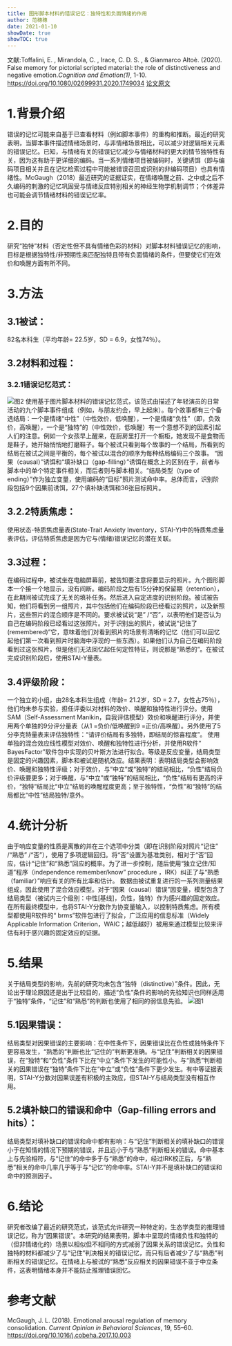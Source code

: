 ```yaml
---
title: 图形脚本材料的错误记忆：独特性和负面情绪的作用
author: 范穗穗
date: 2021-01-10
showDate: true
showTOC: true
---
```

文献:Toffalini, E. , Mirandola, C. , Irace, C. D. S. , & Gianmarco Altoè. (2020). False memory for pictorial scripted material: the role of distinctiveness and negative emotion.*Cognition and Emotion(1)*, 1-10. https://doi.org/10.1080/02699931.2020.1749034
[论文原文](../Source_Files/2021-01-10-FSS2.pdf)
# 1.背景介绍
错误的记忆可能来自基于已查看材料（例如脚本事件）的重构和推断。最近的研究表明，当脚本事件描述情绪场景时，与非情绪场景相比，可以减少对逻辑相关元素的错误记忆。已知，与情绪有关的错误记忆减少与情绪材料的更大的情节独特性有关，因为这有助于更详细的编码。当一系列情绪项目被编码时，关键诱饵（即与编码项目相关并且在记忆检索过程中可能被错误召回或识别的非编码项目）也具有情绪性。McGaugh（2018）最近研究的证据证实，在情绪唤醒之前、之中或之后不久编码的刺激的记忆巩固受与情绪反应特别相关的神经生物学机制调节；个体差异也可能会调节情绪材料的错误记忆率。
# 2.目的
研究“独特”材料（否定性但不具有情绪色彩的材料）对脚本材料错误记忆的影响，目标是根据独特性/非预期性来匹配独特且带有负面情绪的条件，但要使它们在效价和唤醒方面有所不同。
# 3.方法
## 3.1被试：
82名本科生（平均年龄= 22.5岁，SD = 6.9，女性74％）。
## 3.2材料和过程：
### 3.2.1错误记忆范式：
![图2](../Supporting_Information/2021-01-10-FSS2-Fig2.png)
使用基于图片脚本材料的错误记忆范式，该范式由描述了年轻演员的日常活动的九个脚本事件组成（例如，与朋友约会，早上起床）。每个故事都有三个备选结局：一个是情绪“中性”（中性效价，低唤醒），一个是情绪“负性”（即，负效价，高唤醒），一个是“独特”的（中性效价，低唤醒）有一个意想不到的因素引起人们的注意。例如一个女孩早上醒来，在厨房里打开一个橱柜，她发现不是食物而是鞋子，她开始悄悄地打磨鞋子。每个被试只看到每个故事的一个结局，所看到的结局在被试之间是平衡的，每个被试以混合的顺序为每种结局编码三个故事。
“因果（causal）”诱饵和“填补缺口（gap-filling）”诱饵在概念上的区别在于，前者与脚本中的单个特定事件相关，而后者则与脚本相关。“结局类型（type of ending）”作为独立变量，使用编码的“目标”照片测试命中率。总体而言，识别阶段包括9个因果前诱饵，27个填补缺诱饵和36张目标照片。
## 3.2.2特质焦虑：
使用状态-特质焦虑量表(State-Trait Anxiety Inventory，STAI-Y)中的特质焦虑量表评估，评估特质焦虑是因为它与(情绪)错误记忆的潜在关联。
## 3.3过程：
在编码过程中，被试坐在电脑屏幕前，被告知要注意将要显示的照片。九个图形脚本一个接一个地显示，没有间断。编码阶段之后有15分钟的保留期（retention），在此期间被试完成了无关的填补任务。然后进入自定进度的识别阶段。被试被告知，他们将看到另一组照片，其中包括他们在编码阶段已经看过的照片，以及新照片，这些照片的混合顺序是不同的。要求被试说“是” /“否”，以表明他们是否认为自己在编码阶段已经看过这张照片。对于识别出的照片，被试说“记住了(remembered)”它，意味着他们对看到照片的场景有清晰的记忆（他们可以回忆起他们第一次看到照片时脑海中浮现的一些东西）。如果他们认为自己在编码阶段看到过这张照片，但是他们无法回忆起任何定性特征，则说那是“熟悉的”。在被试完成识别阶段后，使用STAI-Y量表。
## 3.4评级阶段：
一个独立的小组，由28名本科生组成（年龄= 21.2岁，SD = 2.7，女性占75％），他们均未参与实验，担任评委以对材料的效价、唤醒和独特性进行评分。使用SAM（Self-Assessment Manikin，自我评估模型）效价和唤醒进行评分，并使用两个单独的9分评分量表（从1 =负价/低唤醒到9 =正价/高唤醒）。另外使用了5分李克特量表来评估独特性：“请评价结局有多独特，即结局的惊喜程度”。
使用单独的混合效应线性模型对效价、唤醒和独特性进行分析，并使用R软件“ BayesFactor”软件包中实现的贝叶斯方法进行拟合。等级是反应变量，结局类型是固定的兴趣因素，脚本和被试是随机效应。结果表明：表明结局类型会影响效价、唤醒和独特性评级；对于效价，与“中立”或“独特”的结局相比，“负性”结局负价评级要更多；对于唤醒，与“中立”或“独特”的结局相比，“负性”结局有更高的评价，“独特”结局比“中立”结局的唤醒程度更高；至于独特性，“负性”和“独特”的结局都比“中性”结局独特/意外。
# 4.统计分析
由于响应变量的性质是离散的并在三个选项中分类（即在识别阶段对照片“记住” /“熟悉” /“否”），使用了多项逻辑回归。将“否”设置为基准类别，相对于“否”回应，估计“记住”和“熟悉”回应的概率。为了进一步控制，随后使用“独立记住/知道”程序（independence remember/know” procedure ，IRK）纠正了与“熟悉（familiar）”响应有关的所有比率和估计。
数据由被试重复进行的一系列测量结果组成，因此使用了混合效应模型。对于“因果（causal）错误”因变量，模型包含了结局类型（被试内三个级别：中性[基线]，负性，独特）作为感兴趣的固定效应。在所有最终模型中，也将STAI-Y分数作为协变量输入，以控制特质焦虑。所有模型都使用R软件的“ brms”软件包进行了拟合，广泛应用的信息标准（Widely Applicable Information Criterion，WAIC；越低越好）被用来通过模型比较来评估有利于感兴趣的固定效应的证据。
# 5.结果
关于结局类型的影响，先前的研究均未包含“独特（distinctive）”条件。因此，无论出于理论原因还是出于比较目的，描述“负性”条件的影响的先验知识也同样适用于“独特”条件，“记住”和“熟悉”的判断也使用了相同的弱信息先验。
![图1](../Supporting_Information/2021-01-10-FSS2-Fig1.png)
## 5.1因果错误：
结局类型对因果错误的主要影响：在中性条件下，因果错误比在负性或独特条件下更容易发生，“熟悉的”判断也比“记住的”判断更准确。与“记住”判断相关的因果错误，在“独特”和“负性”条件下比在“中立”条件下发生的可能性小。与“熟悉”判断相关的因果错误在“独特”条件下比在“中立”或“负性”条件下更少发生。有中等证据表明，STAI-Y分数对因果误差有积极的主效应，但STAI-Y与结局类型没有相互作用。
## 5.2填补缺口的错误和命中（Gap-filling errors and hits）：
结局类型对填补缺口的错误和命中都有影响：与“记住”判断相关的填补缺口的错误小于在知情的情况下预期的错误，并且远小于与“熟悉”判断相关的错误。命中基本上与先验相符，与“记住”的命中多于与“熟悉”的命中，经过IRK校正后，与“熟悉”相关的命中几率几乎等于与“记忆”的命中率。STAI-Y并不是填补缺口的错误和命中的预测因子。
# 6.结论
研究者改编了最近的研究范式，该范式允许研究一种特定的，生态学类型的推理错误记忆，称为“因果错误”。本研究的结果表明，脚本中呈现的情绪负性和独特的（但非情绪化的）场景以相似但不相同的方式减弱了因果关系的错误记忆。负性和独特的材料都减少了与“记住”判决相关的错误记忆，而只有后者减少了与“熟悉”判断相关的错误记忆。在情绪上与被试的“熟悉”反应相关的因果错误不亚于中立条件，这表明情绪本身并不能防止推理错误回忆。
# 参考文献
McGaugh, J. L. (2018). Emotional arousal regulation of memory consolidation. *Current Opinion in Behavioral Sciences*, 19, 55–60. https://doi.org/10.1016/j.cobeha.2017.10.003
